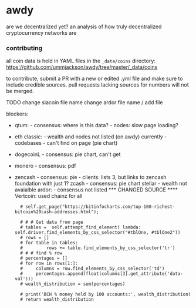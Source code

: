 # awdy
are we decentralized yet? an analysis of how truly decentralized cryptocurrency networks are

### contributing

all coin data is held in YAML files in the `_data/coins` directory: https://github.com/ummjackson/awdy/tree/master/_data/coins

to contribute, submit a PR with a new or edited .yml file and make sure to include credible sources. pull requests lacking sources for numbers 
will not be merged.

TODO change siacoin file name
change ardor file name / add file

blockers:
- qtum:
        - consensus: where is this data?
        - nodes: slow page loading?
- eth classic:
        - wealth and nodes not listed (on awdy) currently
        - codebases - can't find on page (pie chart)
- dogecoinL
        - consensus: pie chart, can't get
- monero
        - consensus: pdf
- zencash
        - consensus: pie
        - clients: lists 3, but links to zencash foundation with just 1?
zcash
        - consensus: pie chart
stellar
        - wealth not avaialble
ardor:
        - consensus not listed
*** CHANGED SOURCE ****
Vertcoin: used chainz for all




        # self.get_page("https://bitinfocharts.com/top-100-richest-bitcoin%20cash-addresses.html");

        # # # Get data from page
        # tables =  self.attempt_find_element( lambda: self.driver.find_elements_by_css_selector("#tblOne, #tblOne2"))
        # rows = []
        # for table in tables:
        #         rows += table.find_elements_by_css_selector('tr')
        # # # find % row
        # percentages = []
        # for row in rows[1:]:
        #     columns = row.find_elements_by_css_selector('td')
        #     percentages.append(float(columns[3].get_attribute('data-val')))
        # wealth_distribution = sum(percentages)

        # print('BCH % money held by 100 accounts:', wealth_distribution)
        # return wealth_distribution